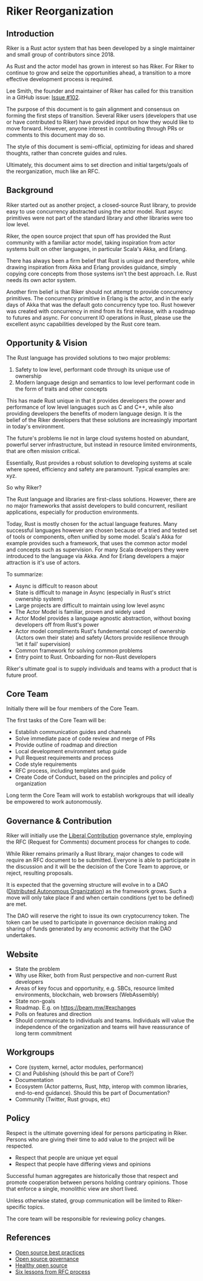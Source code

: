 # Riker Reorganization

## Introduction
Riker is a Rust actor system that has been developed by a single maintainer and small group of contributors since 2018.

As Rust and the actor model has grown in interest so has Riker. For Riker to continue to grow and seize the opportunities ahead, a transition to a more effective development process is required.

Lee Smith, the founder and maintainer of Riker has called for this transition in a GitHub issue: [Issue #102](https://github.com/riker-rs/riker/issues/102).

The purpose of this document is to gain alignment and consensus  on forming the first steps of transition. Several Riker users (developers that use or have contributed to Riker) have provided input on how they would like to move forward. However, anyone interest in contributing through PRs or comments to this document may do so.

The style of this document is semi-official, optimizing for ideas and shared thoughts, rather than concrete guides and rules.

Ultimately, this document aims to set direction and initial targets/goals of the reorganization, much like an RFC.

## Background
Riker started out as another project, a closed-source Rust library, to provide easy to use concurrency abstracted using the actor model. Rust async primitives were not part of the standard library and other libraries were too low level.

Riker, the open source project that spun off has provided the Rust community with a familiar actor model, taking inspiration from actor systems built on other languages, in particular Scala's Akka, and Erlang.

There has always been a firm belief that Rust is unique and therefore, while drawing inspiration from Akka and Erlang provides guidance, simply copying core concepts from those systems isn't the best approach. I.e. Rust needs its own actor system.

Another firm belief is that Riker should not attempt to provide concurrency primitives. The concurrency primitive in Erlang is the actor, and in the early days of Akka that was the default goto concurrency type too. Rust however was created with concurrency in mind from its first release, with a roadmap to futures and async. For concurrent IO operations in Rust, please use the excellent async capabilities developed by the Rust core team.

## Opportunity & Vision
The Rust language has provided solutions to two major problems:

1. Safety to low level, performant code through its unique use of ownership
2. Modern language design and semantics to low level performant code in the form of traits and other concepts

This has made Rust unique in that it provides developers the power and performance of low level languages such as C and C++, while also providing developers the benefits of modern language design. It is the belief of the Riker developers that these solutions are increasingly important in today's environment.

The future's problems lie not in large cloud systems hosted on abundant, powerful server infrastructure, but instead in resource limited environments, that are often mission critical.

Essentially, Rust provides a robust solution to developing systems at scale where speed, efficiency and safety are paramount. Typical examples are: xyz.

So why Riker?

The Rust language and libraries are first-class solutions. However, there are no major frameworks that assist developers to build concurrent, resiliant applications, especially for production environments.

Today, Rust is mostly chosen for the actual language features. Many successful languages however are chosen because of a tried and tested set of tools or components, often unified by some model. Scala's Akka for example provides such a framework, that uses the common actor model and concepts such as supervision. For many Scala developers they were introduced to the language via Akka. And for Erlang developers a major attraction is it's use of actors.

To summarize:

- Async is difficult to reason about
- State is difficult to manage in Async (especially in Rust's strict ownership system) 
- Large projects are difficult to maintain using low level async
- The Actor Model is familiar, proven and widely used
- Actor Model provides a language agnostic abstraction, without boxing developers off from Rust's power
- Actor model compliments Rust's fundemental concept of ownership (Actors own their state) and safety (Actors provide resilience through 'let it fail' supervision)
- Common framework for solving common problems
- Entry point to Rust. Onboarding for non-Rust developers

Riker's ultimate goal is to supply individuals and teams with a product that is future proof.

## Core Team
Initially there will be four members of the Core Team.

The first tasks of the Core Team will be:
- Establish communication guides and channels
- Solve immediate pace of code review and merge of PRs
- Provide outline of roadmap and direction
- Local development environment setup guide
- Pull Request requirements and process
- Code style requirements
- RFC process, including templates and guide
- Create Code of Conduct, based on the principles and policy of organization

Long term the Core Team will work to establish workgroups that will ideally be empowered to work autonomously.

## Governance & Contribution
Riker will initially use the [Liberal Contribution](https://opensource.guide/leadership-and-governance/#what-are-some-of-the-common-governance-structures-for-open-source-projects) governance style, employing the RFC (Request for Comments) document process for changes to code.

While Riker remains primarily a Rust library, major changes to code will require an RFC document to be submitted. Everyone is able to participate in the discussion and it will be the decision of the Core Team to approve, or reject, resulting proposals.

It is expected that the governing structure will evolve in to a DAO ([Distributed Autonomous Organization](https://aragon.org/dao)) as the framework grows. Such a move will only take place if and when certain conditions (yet to be defined) are met.

The DAO will reserve the right to issue its own cryptocurrency token. The token can be used to participate in governance decision making and sharing of funds generated by any economic activity that the DAO undertakes.

## Website
- State the problem
- Why use Riker, both from Rust perspective and non-current Rust developers
- Areas of key focus and opportunity, e.g. SBCs, resource limited environments, blockchain, web browsers (WebAssembly)
- State non-goals
- Roadmap. E.g. on https://beam.mw/#exchanges
- Polls on features and direction
- Should communicate to individuals and teams. Individuals will value the independence of the organization and teams will have reassurance of long term commitment

## Workgroups
- Core (system, kernel, actor modules, performance)
- CI and Publishing (should this be part of Core?)
- Documentation
- Ecosystem (Actor patterns, Rust, http, interop with common libraries, end-to-end guidance). Should this be part of Documentation?
- Community (Twitter, Rust groups, etc)

## Policy
Respect is the ultimate governing ideal for persons participating in Riker. Persons who are giving their time to add value to the project will be respected.

- Respect that people are unique yet equal
- Respect that people have differing views and opinions

Successful human aggregates are historically those that respect and promote cooperation between persons holding contrary opinions. Those that enforce a single, monolithic view are short lived.

Unless otherwise stated, group communication will be limited to Riker-specific topics.

The core team will be responsible for reviewing policy changes.

## References
- [Open source best practices](https://opensource.guide/best-practices/)
- [Open source governance](https://opensource.guide/leadership-and-governance/)
- [Healthy open source](https://medium.com/the-node-js-collection/healthy-open-source-967fa8be7951)
- [Six lessons from RFC process](https://opensource.com/article/17/9/6-lessons-rfcs)



 

